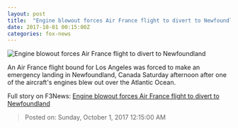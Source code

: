 ```yaml
---
layout: post
title:  "Engine blowout forces Air France flight to divert to Newfoundland"
date: 2017-10-01 00:15:00Z
categories: fox-news
---
```


![Engine blowout forces Air France flight to divert to Newfoundland](http://www.foxnews.com/content/dam/fox-news/logo/og-fn-foxnews.jpg)

An Air France flight bound for Los Angeles was forced to make an emergency landing in Newfoundland, Canada Saturday afternoon after one of the aircraft's engines blew out over the Atlantic Ocean.


Full story on F3News: [Engine blowout forces Air France flight to divert to Newfoundland](http://www.f3nws.com/n/yJua4B)

> Posted on: Sunday, October 1, 2017 12:15:00 AM
